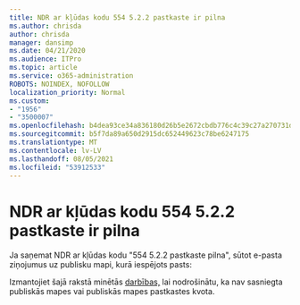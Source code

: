 ```yaml
---
title: NDR ar kļūdas kodu 554 5.2.2 pastkaste ir pilna
ms.author: chrisda
author: chrisda
manager: dansimp
ms.date: 04/21/2020
ms.audience: ITPro
ms.topic: article
ms.service: o365-administration
ROBOTS: NOINDEX, NOFOLLOW
localization_priority: Normal
ms.custom:
- "1956"
- "3500007"
ms.openlocfilehash: b4dea93ce34a836180d26b5e2672cbdb776c4c39c27a270731d52ceea5bd319f
ms.sourcegitcommit: b5f7da89a650d2915dc652449623c78be6247175
ms.translationtype: MT
ms.contentlocale: lv-LV
ms.lasthandoff: 08/05/2021
ms.locfileid: "53912533"
---
```

# <a name="ndr-with-error-code-554-522-mailbox-full"></a>NDR ar kļūdas kodu 554 5.2.2 pastkaste ir pilna

Ja saņemat NDR ar kļūdas kodu "554 5.2.2 pastkaste pilna", sūtot e-pasta ziņojumus uz publisku mapi, kurā iespējots pasts:  

Izmantojiet šajā rakstā minētās [darbības,](https://aka.ms/554522) lai nodrošinātu, ka nav sasniegta publiskās mapes vai publiskās mapes pastkastes kvota.
